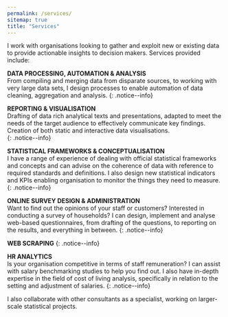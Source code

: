 ```yaml
---
permalink: /services/
sitemap: true
title: "Services"
---
```



I work with organisations looking to gather and exploit new or existing data to provide actionable insights to decision makers. 
Services provided include: 

**DATA PROCESSING, AUTOMATION & ANALYSIS**   
From compiling and merging data from disparate sources, to working with very large data sets, I design processes to enable automation of data cleaning, aggregation and analysis.
{: .notice--info}

**REPORTING & VISUALISATION**  
Drafting of data rich analytical texts and presentations, adapted to meet the needs of the target audience to effectively communicate key findings.  
Creation of both static and interactive data visualisations.   
{: .notice--info}

**STATISTICAL FRAMEWORKS & CONCEPTUALISATION**  
I have a range of experience of dealing with official statistical frameworks and concepts and can advise on the coherence of data with reference to required standards and definitions. I also design new statistical indicators and KPIs enabling organisation to monitor the things they need to measure. 
{: .notice--info}

**ONLINE SURVEY DESIGN & ADMINISTRATION**  
Want to find out the opinions of your staff or customers? Interested in conducting a survey of households? I can  design, implement and analyse web-based questionnaires, from drafting of the questions, to reporting on the results, and everything in between.
{: .notice--info}

**WEB SCRAPING**
{: .notice--info}

**HR ANALYTICS**  
Is your organisation competitive in terms of staff remuneration? I can assist with salary benchmarking studies to help you find out. I also have in-depth expertise in the field of cost of living analysis, specifically in relation to the setting and adjustment of salaries.
{: .notice--info}

I also collaborate with other consultants as a specialist, working on larger-scale statistical projects. 

